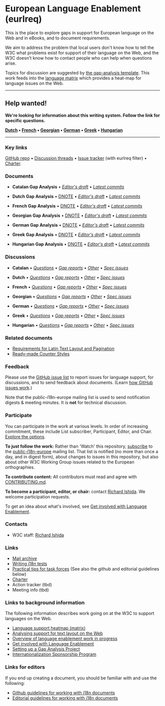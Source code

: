 # European Language Enablement (eurlreq)

This is the place to explore gaps in support for European language on the Web and in eBooks, and to document requirements.

We aim to address the problem that local users don't know how to tell the W3C what problems exist for support of their language on the Web, and the W3C doesn't know how to contact people who can help when questions arise.

Topics for discussion are suggested by [the gap-analysis template](https://www.w3.org/International/i18n-activity/templates/gap-analysis/gap-analysis_template.html). This work feeds into the [language matrix](https://www.w3.org/International/typography/gap-analysis/language-matrix.html) which provides a heat-map for language issues on the Web.

---

## Help wanted!
**We're looking for information about this writing system. Follow the link for specific questions.**

**[Dutch](https://github.com/w3c/eurlreq/issues?q=is%3Aissue+is%3Aopen+label%3Al%3Anl+label%3Aquestion) • [French](https://github.com/w3c/eurlreq/issues?q=is%3Aissue+is%3Aopen+label%3Al%3Afr+label%3Aquestion) • [Georgian](https://github.com/w3c/eurlreq/issues?q=is%3Aissue+is%3Aopen+label%3Al%3Aka+label%3Aquestion) • [German](https://github.com/w3c/eurlreq/issues?q=is%3Aissue+is%3Aopen+label%3Al%3Ade+label%3Aquestion) • [Greek](https://github.com/w3c/eurlreq/issues?q=is%3Aissue+is%3Aopen+label%3Al%3Ael+label%3Aquestion) • [Hungarian](https://github.com/w3c/eurlreq/issues?q=is%3Aissue+is%3Aopen+label%3Al%3Ahu+label%3Aquestion)**

---


### Key links
[GitHub repo](https://github.com/w3c/eurlreq) • [Discussion threads](https://github.com/w3c/eurlreq/issues) • [Issue tracker](https://www.w3.org/International/i18n-activity/textlayout/?filter=eurlreq) (with eurlreq filter) • [Charter](https://www.w3.org/International/eurlreq/charter/).



### Documents
- **Catalan Gap Analysis** • [*Editor's draft*](https://www.w3.org/International/eurlreq/gap-analysis/latn-ca-gap) • [*Latest commits*](https://github.com/w3c/eurlreq/commits/gh-pages/gap-analysis/latn-ca-gap.html)

- **Dutch Gap Analysis** • [DNOTE](https://www.w3.org/TR/latn-nl-gap) • [*Editor's draft*](https://www.w3.org/International/eurlreq/gap-analysis/latn-nl-gap) • [*Latest commits*](https://github.com/w3c/eurlreq/commits/gh-pages/gap-analysis/latn-nl-gap.html)

- **French Gap Analysis** • [DNOTE](https://www.w3.org/TR/latn-fr-gap) • [*Editor's draft*](https://www.w3.org/International/eurlreq/gap-analysis/latn-fr-gap) • [*Latest commits*](https://github.com/w3c/eurlreq/commits/gh-pages/gap-analysis/latn-fr-gap.html)

- **Georgian Gap Analysis** • [DNOTE](https://www.w3.org/TR/geor-gap) • [*Editor's draft*](https://www.w3.org/International/eurlreq/gap-analysis/geor-gap) • [*Latest commits*](https://github.com/w3c/eurlreq/commits/gh-pages/gap-analysis/geor-gap.html)

- **German Gap Analysis** • [DNOTE](https://www.w3.org/TR/latn-de-gap) • [*Editor's draft*](https://www.w3.org/International/eurlreq/gap-analysis/latn-de-gap) • [*Latest commits*](https://github.com/w3c/eurlreq/commits/gh-pages/gap-analysis/latn-de-gap.html)

- **Greek Gap Analysis** • [DNOTE](https://www.w3.org/TR/grek-gap) • [*Editor's draft*](https://www.w3.org/International/eurlreq/gap-analysis/grek-gap) • [*Latest commits*](https://github.com/w3c/eurlreq/commits/gh-pages/gap-analysis/grek-gap.html)

- **Hungarian Gap Analysis** • [DNOTE](https://www.w3.org/TR/latn-hu-gap) • [*Editor's draft*](https://www.w3.org/International/eurlreq/gap-analysis/latn-hu-gap) • [*Latest commits*](https://github.com/w3c/eurlreq/commits/gh-pages/gap-analysis/latn-hu-gap.html)


### Discussions
- **Catalan** • [*Questions*](https://github.com/w3c/eurlreq/issues?q=is%3Aissue+is%3Aopen+label%3Al%3Aca+label%3Aquestion)
• [*Gap reports*](https://github.com/w3c/eurlreq/labels/doc%3Aca)
• [*Other*](https://github.com/w3c/eurlreq/issues?q=is%3Aopen+label%3As%3Aca+-label%3Aquestion) 
• [*Spec issues*](https://github.com/w3c/i18n-activity/issues?q=is%3Aopen+label%3Aeurlreq+label%3Aspec-type-issue)

- **Dutch** • [*Questions*](https://github.com/w3c/eurlreq/issues?q=is%3Aissue+is%3Aopen+label%3Al%3Anl+label%3Aquestion)
• [*Gap reports*](https://github.com/w3c/eurlreq/labels/doc%3Anl)
• [*Other*](https://github.com/w3c/eurlreq/issues?q=is%3Aopen+label%3As%3Anl+-label%3Aquestion) 
• [*Spec issues*](https://github.com/w3c/i18n-activity/issues?q=is%3Aopen+label%3Aeurlreq+label%3Aspec-type-issue)

- **French** • [*Questions*](https://github.com/w3c/eurlreq/issues?q=is%3Aissue+is%3Aopen+label%3Al%3Afr+label%3Aquestion)
• [*Gap reports*](https://github.com/w3c/eurlreq/labels/doc%3Afr)
• [*Other*](https://github.com/w3c/eurlreq/issues?q=is%3Aopen+label%3As%3Afr+-label%3Aquestion) 
• [*Spec issues*](https://github.com/w3c/i18n-activity/issues?q=is%3Aopen+label%3Aeurlreq+label%3Aspec-type-issue)

- **Georgian** • [*Questions*](https://github.com/w3c/eurlreq/issues?q=is%3Aissue+is%3Aopen+label%3Al%3Aka+label%3Aquestion)
• [*Gap reports*](https://github.com/w3c/eurlreq/labels/doc%3Ageor)
• [*Other*](https://github.com/w3c/eurlreq/issues?q=is%3Aopen+label%3As%3Aka+-label%3Aquestion) 
• [*Spec issues*](https://github.com/w3c/i18n-activity/issues?q=is%3Aopen+label%3Aeurlreq+label%3Aspec-type-issue)

- **German** • [*Questions*](https://github.com/w3c/eurlreq/issues?q=is%3Aissue+is%3Aopen+label%3Al%3Ade+label%3Aquestion)
• [*Gap reports*](https://github.com/w3c/eurlreq/labels/doc%3Ade)
• [*Other*](https://github.com/w3c/eurlreq/issues?q=is%3Aopen+label%3As%3Ade+-label%3Aquestion) 
• [*Spec issues*](https://github.com/w3c/i18n-activity/issues?q=is%3Aopen+label%3Aeurlreq+label%3Aspec-type-issue)

- **Greek** • [*Questions*](https://github.com/w3c/eurlreq/issues?q=is%3Aissue+is%3Aopen+label%3Al%3Ael+label%3Aquestion)
• [*Gap reports*](https://github.com/w3c/eurlreq/labels/doc%3Agrek)
• [*Other*](https://github.com/w3c/eurlreq/issues?q=is%3Aopen+label%3As%3Ael+-label%3Aquestion) 
• [*Spec issues*](https://github.com/w3c/i18n-activity/issues?q=is%3Aopen+label%3Aeurlreq+label%3Aspec-type-issue)

- **Hungarian** • [*Questions*](https://github.com/w3c/eurlreq/issues?q=is%3Aissue+is%3Aopen+label%3Al%3Ahu+label%3Aquestion)
• [*Gap reports*](https://github.com/w3c/eurlreq/labels/doc%3Ahu)
• [*Other*](https://github.com/w3c/eurlreq/issues?q=is%3Aopen+label%3As%3Ahu+-label%3Aquestion) 
• [*Spec issues*](https://github.com/w3c/i18n-activity/issues?q=is%3Aopen+label%3Aeurlreq+label%3Aspec-type-issue)




### Related documents
- [Requirements for Latin Text Layout and Pagination](http://w3c.github.io/dpub-pagination/)
- [Ready-made Counter Styles](https://www.w3.org/TR/predefined-counter-styles/)


### Feedback
Please use the [GitHub issue list](https://github.com/w3c/eurlreq/issues) to report issues for language support, for discussions, and to send feedback about documents. (Learn [how GitHub issues work](https://www.w3.org/International/i18n-activity/guidelines/issues.html).)

Note that the public-i18n-europe mailing list is used to send notification digests & meeting minutes. It is **not** for technical discussion.


### Participate
You can participate in the work at various levels. In order of increasing commitment, these include List subscriber, Participant, Editor, and Chair. [Explore the options](https://www.w3.org/International/i18n-drafts/pages/languagedev_participation.html).

**To just follow the work:** Rather than 'Watch' this repository, [subscribe](mailto:public-i18n-europe-request@w3.org?subject=subscribe) to the [public-i18n-europe](https://lists.w3.org/Archives/Public/public-i18n-europe/) mailing list. That list is notified (no more than once a day, and in digest form), about changes to issues in this repository, but also about other W3C Working Group issues related to the European orthographies.

**To contribute content:** All contributors must read and agree with [CONTRIBUTING.md](CONTRIBUTING.md).

**To become a participant, editor, or chair:** contact [Richard Ishida](mailto:ishida@w3.org). We welcome participation requests.

To get an idea about what's involved, see [Get involved with Language Enablement](https://www.w3.org/International/i18n-drafts/pages/languagedev_participation). 


### Contacts

- W3C staff: [Richard Ishida](mailto:ishida@w3.org)


### Links
- [Mail archive](https://lists.w3.org/Archives/Public/public-i18n-europe/)
- [Writing i18n tests](https://github.com/w3c/i18n-activity/wiki/Writing-i18n-tests)
- [Practical tips for task forces](https://w3c.github.io/i18n-activity/guidelines/process.html) (See also the github and editorial guidelines below)
- [Charter](https://w3c.github.io/eurlreq/charter/)
- Action tracker (tbd)
- Meeting info (tbd)


### Links to background information
The following information describes work going on at the W3C to support languages on the Web.
- [Language support heatmap (matrix)](https://www.w3.org/International/typography/gap-analysis/language-matrix.html)
- [Analysing support for text layout on the Web](https://www.w3.org/International/i18n-drafts/nav/languagedev)
- [Overview of language enablement work in progress](https://www.w3.org/International/i18n-drafts/nav/languagedev)
- [Get involved with Language Enablement](https://www.w3.org/International/i18n-drafts/pages/languagedev_participation)
- [Setting up a Gap Analysis Project](https://github.com/w3c/typography/wiki/Setting-up-a-Gap-Analysis-Project)
- [Internationalization Sponsorship Program](https://www.w3.org/International/sponsorship/)



### Links for editors
If you end up creating a document, you should be familiar with and use the following:

- [Github guidelines for working with i18n documents](https://www.w3.org/International/i18n-activity/guidelines/github)
- [Editorial guidelines for working with i18n documents](https://www.w3.org/International/i18n-activity/guidelines/editing)
